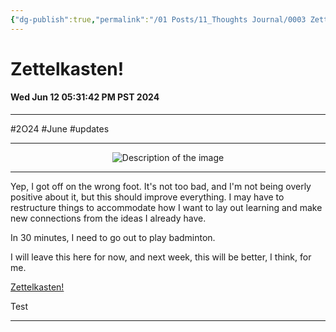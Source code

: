 ```yaml
---
{"dg-publish":true,"permalink":"/01 Posts/11_Thoughts Journal/0003 Zettelkasten!/"}
---
```



# Zettelkasten!
#### Wed Jun 12 05:31:42 PM PST 2024
___

#2O24 #June #updates 
___

<div style="text-align: center;">
    <img src="https://i.imgur.com/MJ1YFax_d.jpg?maxwidth=520&shape=thumb&fidelity=high" alt="Description of the image" style="max-width: 100%; height: auto;">
</div>
<hr>

Yep, I got off on the wrong foot. It's not too bad, and I'm not being overly positive about it, but this should improve everything. I may have to restructure things to accommodate how I want to lay out learning and make new connections from the ideas I already have.

In 30 minutes, I need to go out to play badminton.

I will leave this here for now, and next week, this will be better, I think, for me.

[Zettelkasten!](https://en.wikipedia.org/wiki/Zettelkasten)

Test

___
